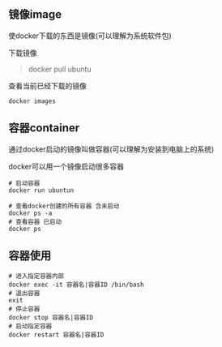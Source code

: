 ## 镜像image

使docker下载的东西是镜像(可以理解为系统软件包)

下载镜像
> docker pull ubuntu

查看当前已经下载的镜像

``` shell
docker images
```
## 容器container

通过docker启动的镜像叫做容器(可以理解为安装到电脑上的系统)

docker可以用一个镜像启动很多容器

``` shell 
# 启动容器
docker run ubuntun
```

``` shell
# 查看docker创建的所有容器 含未启动
docker ps -a
# 查看容器 已启动
docker ps
```
## 容器使用

``` shell
# 进入指定容器内部
docker exec -it 容器名|容器ID /bin/bash
# 退出容器
exit
# 停止容器
docker stop 容器名|容器ID
# 启动指定容器
docker restart 容器名|容器ID
```